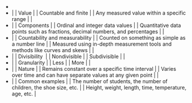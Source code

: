 -
- | 
   | Value | 
   | Countable and finite | 
   | Any measured value within a specific range | 
   |
- | 
   | Components | 
   | Ordinal and integer data values | 
   | Quantitative data points such as fractions, decimal numbers, and percentages | 
   |
- | 
   | Countability and measurability | 
   | Counted on something as simple as a number line | 
   | Measured using in-depth measurement tools and methods like curves and skews | 
   |
- | 
   | Divisibility  | 
   | Nondivisible | 
   | Subdivisible | 
   |
- | 
   | Granularity | 
   | Less | 
   | More | 
   |
- | 
   | Nature | 
   | Remains constant over a specific time interval | 
   | Varies over time and can have separate values ​​at any given point | 
   |
- | 
   | Common examples | 
   | The number of students, the number of children, the shoe size, etc. | 
   | Height, weight, length, time, temperature, age, etc. |